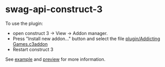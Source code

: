 # swag-api-construct-3

To use the plugin:

- open construct 3 -> View -> Addon manager. 
- Press "Install new addon..." button and select the file [plugin/Addicting Games.c3addon](https://github.com/TeachMeInc/swag-api-construct-3/tree/master/Plugin)
- Restart construct 3

See [example](https://github.com/TeachMeInc/swag-api-construct-3/tree/master/Example) and [preview](https://github.com/TeachMeInc/swag-api-construct-3/tree/master/Preview) for more information.
